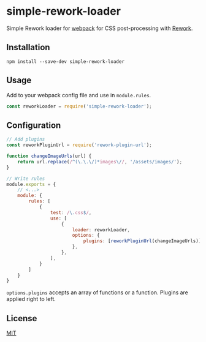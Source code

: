 # simple-rework-loader

Simple Rework loader for [webpack](https://webpack.js.org/) for CSS post-processing with [Rework](https://github.com/reworkcss/rework).

## Installation

`npm install --save-dev simple-rework-loader`

## Usage

Add to your webpack config file and use in `module.rules`.

``` javascript
const reworkLoader = require('simple-rework-loader');
```

## Configuration

``` javascript
// Add plugins
const reworkPluginUrl = require('rework-plugin-url');

function changeImageUrls(url) {
    return url.replace(/^(\.\.\/)*images\//, '/assets/images/');
}

// Write rules
module.exports = {
    // <...>
    module: {
        rules: [
            {
                test: /\.css$/,
                use: [
                    {
                        loader: reworkLoader,
                        options: {
                            plugins: [reworkPluginUrl(changeImageUrls)],
                        },
                    },
                ],
            }
        ]
    }
}
```

`options.plugins` accepts an array of functions or a function. Plugins are applied right to left.

## License

[MIT](https://opensource.org/licenses/MIT)

